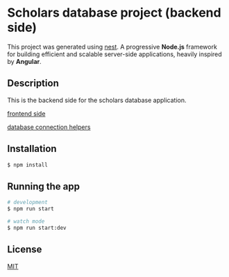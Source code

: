 # Scholars database project (backend side)

This project was generated using [nest](https://nestjs.com). A progressive **Node.js** framework for building efficient and scalable server-side applications, heavily inspired by **Angular**.


## Description

This is the backend side for the scholars database application.

[frontend side](https://github.com/Abdelkabiir/scholars-fe)


[database connection helpers](https://github.com/Abdelkabiir/scholars-db)


## Installation
```bash
$ npm install
```
## Running the app

```bash
# development
$ npm run start

# watch mode
$ npm run start:dev
```

## License
[MIT](https://choosealicense.com/licenses/mit/)
